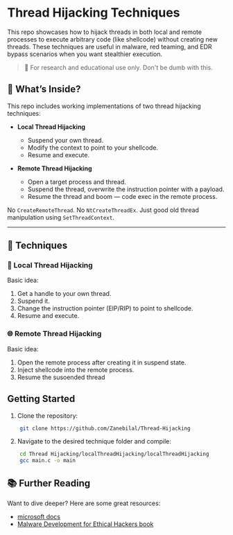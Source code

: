 #  Thread Hijacking Techniques

This repo showcases how to hijack threads in both local and remote processes to execute arbitrary code (like shellcode) without creating new threads. These techniques are useful in malware, red teaming, and EDR bypass scenarios when you want stealthier execution.

> 🔬 For research and educational use only. Don't be dumb with this.

## 📖 What’s Inside?

This repo includes working implementations of two thread hijacking techniques:

- **Local Thread Hijacking**
  - Suspend your own thread.
  - Modify the context to point to your shellcode.
  - Resume and execute.

- **Remote Thread Hijacking**
  - Open a target process and thread.
  - Suspend the thread, overwrite the instruction pointer with a payload.
  - Resume the thread and boom — code exec in the remote process.

No `CreateRemoteThread`. No `NtCreateThreadEx`. Just good old thread manipulation using `SetThreadContext`.

---

## 🧰 Techniques

### 🔧 Local Thread Hijacking

Basic idea:
1. Get a handle to your own thread.
2. Suspend it.
3. Change the instruction pointer (EIP/RIP) to point to shellcode.
4. Resume and execute.


### 🌐 Remote Thread Hijacking

Basic idea:
1. Open the remote process after creating it in suspend state.
2. Inject shellcode into the remote process.
3. Resume the susoended thread

 
## Getting Started
1. Clone the repository:

```bash
    git clone https://github.com/Zanebilal/Thread-Hijacking
```
2.  Navigate to the desired technique folder and compile: 

```bash
    cd Thread Hijacking/localThreadHijacking/localThreadHijacking
    gcc main.c -o main
 ```

## 📚 Further Reading

Want to dive deeper? Here are some great resources:

- [microsoft docs](https://learn.microsoft.com/en-us/windows/win32/api/processthreadsapi/nf-processthreadsapi-getthreadcontext)
- [Malware Development for Ethical Hackers book](https://www.abebooks.co.uk/9781801810173/Malware-Development-Ethical-Hackers-Learn-1801810176/plp)
